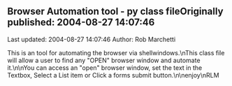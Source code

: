 ## Browser Automation tool - py class fileOriginally published: 2004-08-27 14:07:46 
Last updated: 2004-08-27 14:07:46 
Author: Rob Marchetti 
 
This is an tool for automating the browser via shellwindows.\nThis class file will allow a user to find any "OPEN" browser window and automate it.\n\nYou can access an "open" browser window, set the text in the Textbox, Select a List item or Click a forms submit button.\n\nenjoy\nRLM